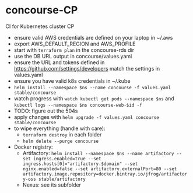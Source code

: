 # concourse-CP
CI for Kubernetes cluster CP

 * ensure valid AWS credentials are defined on your laptop in ~/.aws
 * export AWS_DEFAULT_REGION and AWS_PROFILE
 * start with `terraform plan` in the concourse-rds dir
 * use the DB URL output in concourse/values.yaml
 * ensure the URL and tokens defined in https://github.com/settings/developers  match the settings in values.yaml
 * ensure you have valid k8s credentials in ~/.kube
 * `helm install --namespace $ns --name concourse -f values.yaml stable/concourse`
 * watch progress with `watch kubectl get pods --namespace $ns` and `kubectl logs --namespace $ns concourse-web-$id -f`
 * TODO: figure out the 504s
 * apply changes with `helm upgrade -f values.yaml concourse stable/concourse`
 * to wipe everything (handle with care):
   * `terraform destroy` in each folder
   * `helm delete --purge concourse`
 * Docker registry:
   * Artifactory: `helm install --namespace $ns --name artifactory --set ingress.enabled=true --set ingress.hosts[0]="artifactory.$domain" --set nginx.enabled=false --set artifactory.externalPort=80 --set artifactory.image.repository=docker.bintray.io/jfrog/artifactory-oss stable/artifactory`
   * Nexus: see its subfolder
